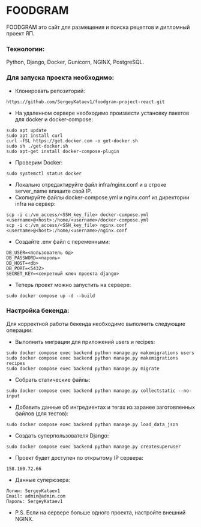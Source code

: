 # FOODGRAM

FOODGRAM это сайт для размещения и поиска рецептов и дипломный проект ЯП.

### Технологии:

Python, Django, Docker, Gunicorn, NGINX, PostgreSQL.

### Для запуска проекта необходимо:

- Клонировать репозиторий:
```
https://github.com/SergeyKataev1/foodgram-project-react.git
```
- На удаленном сервере необходимо произвести установку пакетов для docker и docker-compose:
```
sudo apt update
sudo apt install curl
curl -fSL https://get.docker.com -o get-docker.sh
sudo sh ./get-docker.sh
sudo apt-get install docker-compose-plugin
```
- Проверим Docker:
```
sudo systemctl status docker 
```
- Локально отредактируйте файл infra/nginx.conf и в строке server_name впишите свой IP.
- Скопируйте файлы docker-compose.yml и nginx.conf из директории infra на сервер:
```
scp -i c:/vm_access/<SSH_key_file> docker-compose.yml <username>@<host>:/home/<username>/docker-compose.yml
scp -i c:/vm_access/<SSH_key_file> nginx.conf <username>@<host>:/home/<username>/nginx.conf
```
- Cоздайте .env файл c переменными:
```
DB_USER=<пользователь бд>
DB_PASSWORD=<пароль>
DB_HOST=<db>
DB_PORT=<5432>
SECRET_KEY=<секретный ключ проекта django>
```
- Теперь проект можно запустить на сервере:
```
sudo docker compose up -d --build
```
### Настройка бекенда:
Для корректной работы бекенда необходимо выполнить следующие операции:
- Выполнить миграции для приложений users и recipes:
```
sudo docker compose exec backend python manage.py makemigrations users
sudo docker compose exec backend python manage.py makemigrations recipes
sudo docker compose exec backend python manage.py migrate
```
- Собрать статические файлы:
```
sudo docker compose exec backend python manage.py collectstatic --no-input
```
- Добавить данные об ингредиентах и тегах из заранее заготовленных файлов (для тестов):
```
sudo docker compose exec backend python manage.py load_data_json
```
- Создать суперпользователя Django:
```
sudo docker compose exec backend python manage.py createsuperuser
```
- Проект будет доступен по открытому IP сервера:
```
158.160.72.66
```

- Данные суперюзера:
```
Логин: SergeyKataev1
Email: admin@admin.com
Пароль: SergeyKataev1
```
- P.S. Если на сервере больше одного проекта, настройте внешний NGINX.